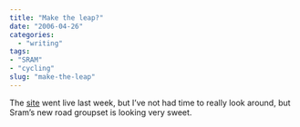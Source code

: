 ```yaml
---
title: "Make the leap?"
date: "2006-04-26"
categories: 
  - "writing"
tags:
- "SRAM"
- "cycling"
slug: "make-the-leap"
---
```


The [site](https://www.willyoumaketheleap.com/) went live last week, but I’ve not had time to really look around, but Sram’s new road groupset is looking very sweet.
